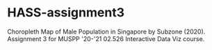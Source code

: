 # HASS-assignment3
Choropleth Map of Male Population in Singapore by Subzone (2020). Assignment 3 for MUSPP '20-'21 02.526 Interactive Data Viz course. 
